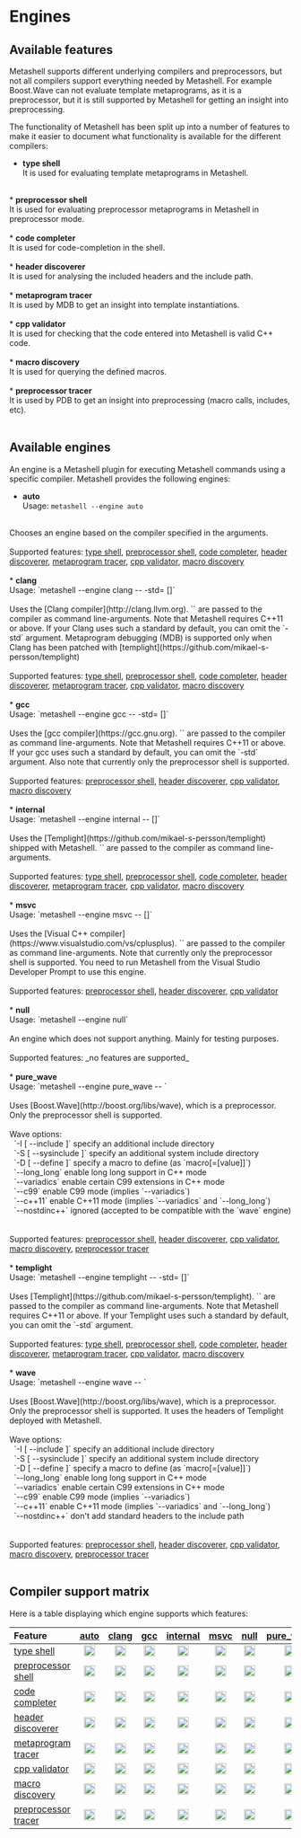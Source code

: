 # Engines

## Available features

Metashell supports different underlying compilers and preprocessors, but not all
compilers support everything needed by Metashell. For example Boost.Wave can not
evaluate template metaprograms, as it is a preprocessor, but it is still
supported by Metashell for getting an insight into preprocessing.

The functionality of Metashell has been split up into a number of features to
make it easier to document what functionality is available for the different
compilers:

<!-- feature_info -->
* <strong id="type_shell">type shell</strong><br />
It is used for evaluating template metaprograms in Metashell.<br />
<br />
* <strong id="preprocessor_shell">preprocessor shell</strong><br />
It is used for evaluating preprocessor metaprograms in Metashell in preprocessor mode.<br />
<br />
* <strong id="code_completer">code completer</strong><br />
It is used for code-completion in the shell.<br />
<br />
* <strong id="header_discoverer">header discoverer</strong><br />
It is used for analysing the included headers and the include path.<br />
<br />
* <strong id="metaprogram_tracer">metaprogram tracer</strong><br />
It is used by MDB to get an insight into template instantiations.<br />
<br />
* <strong id="cpp_validator">cpp validator</strong><br />
It is used for checking that the code entered into Metashell is valid C++ code.<br />
<br />
* <strong id="macro_discovery">macro discovery</strong><br />
It is used for querying the defined macros.<br />
<br />
* <strong id="preprocessor_tracer">preprocessor tracer</strong><br />
It is used by PDB to get an insight into preprocessing (macro calls, includes, etc).<br />
<br />

<!-- feature_info -->

## Available engines

An engine is a Metashell plugin for executing Metashell commands using a
specific compiler. Metashell provides the following engines:

<!-- engine_info -->
* <strong id="auto">auto</strong><br />
Usage: `metashell --engine auto`<br />
<br />
Chooses an engine based on the compiler specified in the arguments.<br /><br />Supported features: <a href="#type_shell">type shell</a>, <a href="#preprocessor_shell">preprocessor shell</a>, <a href="#code_completer">code completer</a>, <a href="#header_discoverer">header discoverer</a>, <a href="#metaprogram_tracer">metaprogram tracer</a>, <a href="#cpp_validator">cpp validator</a>, <a href="#macro_discovery">macro discovery</a><br />
<br />
* <strong id="clang">clang</strong><br />
Usage: `metashell --engine clang -- <Clang binary> -std=<standard to use> [<Clang args>]`<br />
<br />
Uses the [Clang compiler](http://clang.llvm.org). `<Clang args>` are passed to the compiler as command line-arguments. Note that Metashell requires C++11 or above. If your Clang uses such a standard by default, you can omit the `-std` argument. Metaprogram debugging (MDB) is supported only when Clang has been patched with [templight](https://github.com/mikael-s-persson/templight)<br /><br />Supported features: <a href="#type_shell">type shell</a>, <a href="#preprocessor_shell">preprocessor shell</a>, <a href="#code_completer">code completer</a>, <a href="#header_discoverer">header discoverer</a>, <a href="#metaprogram_tracer">metaprogram tracer</a>, <a href="#cpp_validator">cpp validator</a>, <a href="#macro_discovery">macro discovery</a><br />
<br />
* <strong id="gcc">gcc</strong><br />
Usage: `metashell --engine gcc -- <gcc binary> -std=<standard to use> [<gcc args>]`<br />
<br />
Uses the [gcc compiler](https://gcc.gnu.org). `<gcc args>` are passed to the compiler as command line-arguments. Note that Metashell requires C++11 or above. If your gcc uses such a standard by default, you can omit the `-std` argument. Also note that currently only the preprocessor shell is supported.<br /><br />Supported features: <a href="#preprocessor_shell">preprocessor shell</a>, <a href="#header_discoverer">header discoverer</a>, <a href="#cpp_validator">cpp validator</a>, <a href="#macro_discovery">macro discovery</a><br />
<br />
* <strong id="internal">internal</strong><br />
Usage: `metashell --engine internal -- [<Clang args>]`<br />
<br />
Uses the [Templight](https://github.com/mikael-s-persson/templight) shipped with Metashell. `<Clang args>` are passed to the compiler as command line-arguments.<br /><br />Supported features: <a href="#type_shell">type shell</a>, <a href="#preprocessor_shell">preprocessor shell</a>, <a href="#code_completer">code completer</a>, <a href="#header_discoverer">header discoverer</a>, <a href="#metaprogram_tracer">metaprogram tracer</a>, <a href="#cpp_validator">cpp validator</a>, <a href="#macro_discovery">macro discovery</a><br />
<br />
* <strong id="msvc">msvc</strong><br />
Usage: `metashell --engine msvc -- <path to cl.exe> [<cl.exe args>]`<br />
<br />
Uses the [Visual C++ compiler](https://www.visualstudio.com/vs/cplusplus). `<cl.exe args>` are passed to the compiler as command line-arguments. Note that currently only the preprocessor shell is supported. You need to run Metashell from the Visual Studio Developer Prompt to use this engine.<br /><br />Supported features: <a href="#preprocessor_shell">preprocessor shell</a>, <a href="#header_discoverer">header discoverer</a>, <a href="#cpp_validator">cpp validator</a><br />
<br />
* <strong id="null">null</strong><br />
Usage: `metashell --engine null`<br />
<br />
An engine which does not support anything. Mainly for testing purposes.<br /><br />Supported features: _no features are supported_<br />
<br />
* <strong id="pure_wave">pure_wave</strong><br />
Usage: `metashell --engine pure_wave -- <Wave options>`<br />
<br />
Uses [Boost.Wave](http://boost.org/libs/wave), which is a preprocessor. Only the preprocessor shell is supported.<br /><br />Wave options:<br />&nbsp;&nbsp;`-I [ --include ]`        specify an additional include directory<br />&nbsp;&nbsp;`-S [ --sysinclude ]`     specify an additional system include directory<br />&nbsp;&nbsp;`-D [ --define ]`         specify a macro to define (as `macro[=[value]]`)<br />&nbsp;&nbsp;`--long_long`             enable long long support in C++ mode<br />&nbsp;&nbsp;`--variadics`             enable certain C99 extensions in C++ mode<br />&nbsp;&nbsp;`--c99`                   enable C99 mode (implies `--variadics`)<br />&nbsp;&nbsp;`--c++11`                 enable C++11 mode (implies `--variadics` and `--long_long`)<br />&nbsp;&nbsp;`--nostdinc++`            ignored (accepted to be compatible with the `wave` engine)<br /><br /><br />Supported features: <a href="#preprocessor_shell">preprocessor shell</a>, <a href="#header_discoverer">header discoverer</a>, <a href="#cpp_validator">cpp validator</a>, <a href="#macro_discovery">macro discovery</a>, <a href="#preprocessor_tracer">preprocessor tracer</a><br />
<br />
* <strong id="templight">templight</strong><br />
Usage: `metashell --engine templight -- <Templight binary> -std=<standard to use> [<Clang args>]`<br />
<br />
Uses [Templight](https://github.com/mikael-s-persson/templight). `<Clang args>` are passed to the compiler as command line-arguments. Note that Metashell requires C++11 or above. If your Templight uses such a standard by default, you can omit the `-std` argument.<br /><br />Supported features: <a href="#type_shell">type shell</a>, <a href="#preprocessor_shell">preprocessor shell</a>, <a href="#code_completer">code completer</a>, <a href="#header_discoverer">header discoverer</a>, <a href="#metaprogram_tracer">metaprogram tracer</a>, <a href="#cpp_validator">cpp validator</a>, <a href="#macro_discovery">macro discovery</a><br />
<br />
* <strong id="wave">wave</strong><br />
Usage: `metashell --engine wave -- <Wave options>`<br />
<br />
Uses [Boost.Wave](http://boost.org/libs/wave), which is a preprocessor. Only the preprocessor shell is supported. It uses the headers of Templight deployed with Metashell.<br /><br />Wave options:<br />&nbsp;&nbsp;`-I [ --include ]`        specify an additional include directory<br />&nbsp;&nbsp;`-S [ --sysinclude ]`     specify an additional system include directory<br />&nbsp;&nbsp;`-D [ --define ]`         specify a macro to define (as `macro[=[value]]`)<br />&nbsp;&nbsp;`--long_long`             enable long long support in C++ mode<br />&nbsp;&nbsp;`--variadics`             enable certain C99 extensions in C++ mode<br />&nbsp;&nbsp;`--c99`                   enable C99 mode (implies `--variadics`)<br />&nbsp;&nbsp;`--c++11`                 enable C++11 mode (implies `--variadics` and `--long_long`)<br />&nbsp;&nbsp;`--nostdinc++`            don't add standard headers to the include path<br /><br /><br />Supported features: <a href="#preprocessor_shell">preprocessor shell</a>, <a href="#header_discoverer">header discoverer</a>, <a href="#cpp_validator">cpp validator</a>, <a href="#macro_discovery">macro discovery</a>, <a href="#preprocessor_tracer">preprocessor tracer</a><br />
<br />

<!-- engine_info -->


## Compiler support matrix

Here is a table displaying which engine supports which features:

<!-- feature_matrix -->
|Feature                                               |<a href="#auto">auto</a>                    |<a href="#clang">clang</a>                  |<a href="#gcc">gcc</a>                      |<a href="#internal">internal</a>            |<a href="#msvc">msvc</a>                    |<a href="#null">null</a>                   |<a href="#pure_wave">pure_wave</a>          |<a href="#templight">templight</a>          |<a href="#wave">wave</a>                    |
|:-----------------------------------------------------|:------------------------------------------:|:------------------------------------------:|:------------------------------------------:|:------------------------------------------:|:------------------------------------------:|:-----------------------------------------:|:------------------------------------------:|:------------------------------------------:|:------------------------------------------:|
|<a href="#type_shell">type shell</a>                  |<img src="../../img/yes.png" width="20px" />|<img src="../../img/yes.png" width="20px" />|<img src="../../img/no.png" width="20px" /> |<img src="../../img/yes.png" width="20px" />|<img src="../../img/no.png" width="20px" /> |<img src="../../img/no.png" width="20px" />|<img src="../../img/no.png" width="20px" /> |<img src="../../img/yes.png" width="20px" />|<img src="../../img/no.png" width="20px" /> |
|<a href="#preprocessor_shell">preprocessor shell</a>  |<img src="../../img/yes.png" width="20px" />|<img src="../../img/yes.png" width="20px" />|<img src="../../img/yes.png" width="20px" />|<img src="../../img/yes.png" width="20px" />|<img src="../../img/yes.png" width="20px" />|<img src="../../img/no.png" width="20px" />|<img src="../../img/yes.png" width="20px" />|<img src="../../img/yes.png" width="20px" />|<img src="../../img/yes.png" width="20px" />|
|<a href="#code_completer">code completer</a>          |<img src="../../img/yes.png" width="20px" />|<img src="../../img/yes.png" width="20px" />|<img src="../../img/no.png" width="20px" /> |<img src="../../img/yes.png" width="20px" />|<img src="../../img/no.png" width="20px" /> |<img src="../../img/no.png" width="20px" />|<img src="../../img/no.png" width="20px" /> |<img src="../../img/yes.png" width="20px" />|<img src="../../img/no.png" width="20px" /> |
|<a href="#header_discoverer">header discoverer</a>    |<img src="../../img/yes.png" width="20px" />|<img src="../../img/yes.png" width="20px" />|<img src="../../img/yes.png" width="20px" />|<img src="../../img/yes.png" width="20px" />|<img src="../../img/yes.png" width="20px" />|<img src="../../img/no.png" width="20px" />|<img src="../../img/yes.png" width="20px" />|<img src="../../img/yes.png" width="20px" />|<img src="../../img/yes.png" width="20px" />|
|<a href="#metaprogram_tracer">metaprogram tracer</a>  |<img src="../../img/yes.png" width="20px" />|<img src="../../img/yes.png" width="20px" />|<img src="../../img/no.png" width="20px" /> |<img src="../../img/yes.png" width="20px" />|<img src="../../img/no.png" width="20px" /> |<img src="../../img/no.png" width="20px" />|<img src="../../img/no.png" width="20px" /> |<img src="../../img/yes.png" width="20px" />|<img src="../../img/no.png" width="20px" /> |
|<a href="#cpp_validator">cpp validator</a>            |<img src="../../img/yes.png" width="20px" />|<img src="../../img/yes.png" width="20px" />|<img src="../../img/yes.png" width="20px" />|<img src="../../img/yes.png" width="20px" />|<img src="../../img/yes.png" width="20px" />|<img src="../../img/no.png" width="20px" />|<img src="../../img/yes.png" width="20px" />|<img src="../../img/yes.png" width="20px" />|<img src="../../img/yes.png" width="20px" />|
|<a href="#macro_discovery">macro discovery</a>        |<img src="../../img/yes.png" width="20px" />|<img src="../../img/yes.png" width="20px" />|<img src="../../img/yes.png" width="20px" />|<img src="../../img/yes.png" width="20px" />|<img src="../../img/no.png" width="20px" /> |<img src="../../img/no.png" width="20px" />|<img src="../../img/yes.png" width="20px" />|<img src="../../img/yes.png" width="20px" />|<img src="../../img/yes.png" width="20px" />|
|<a href="#preprocessor_tracer">preprocessor tracer</a>|<img src="../../img/no.png" width="20px" /> |<img src="../../img/no.png" width="20px" /> |<img src="../../img/no.png" width="20px" /> |<img src="../../img/no.png" width="20px" /> |<img src="../../img/no.png" width="20px" /> |<img src="../../img/no.png" width="20px" />|<img src="../../img/yes.png" width="20px" />|<img src="../../img/no.png" width="20px" /> |<img src="../../img/yes.png" width="20px" />|

<!-- feature_matrix -->

